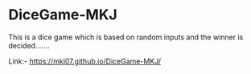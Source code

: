 # DiceGame-MKJ
This is a dice game which is based on random inputs and the winner is decided.......

Link:- https://mkj07.github.io/DiceGame-MKJ/
